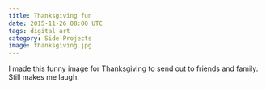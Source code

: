 ```yaml
---
title: Thanksgiving fun
date: 2015-11-26 08:00 UTC
tags: digital art
category: Side Projects
image: thanksgiving.jpg
---
```


I made this funny image for Thanksgiving to send out to friends and family. Still makes me laugh.


